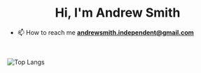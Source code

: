 <h1 align="center">Hi, I'm Andrew Smith</h1>

- 📫 How to reach me **andrewsmith.independent@gmail.com**

<br/>

![Top Langs](https://github-readme-stats.vercel.app/api/top-langs/?username=andrew-smith-93&layout=compact&langs_count=20)

